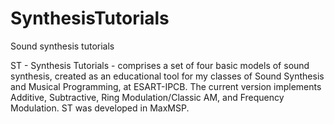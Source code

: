# SynthesisTutorials
Sound synthesis tutorials

ST - Synthesis Tutorials - comprises a set of four basic models of sound synthesis, created as an educational tool for my classes of  Sound Synthesis and Musical Programming, at ESART-IPCB.
The current version implements Additive, Subtractive, Ring Modulation/Classic AM, and Frequency Modulation.
ST was developed in MaxMSP.
